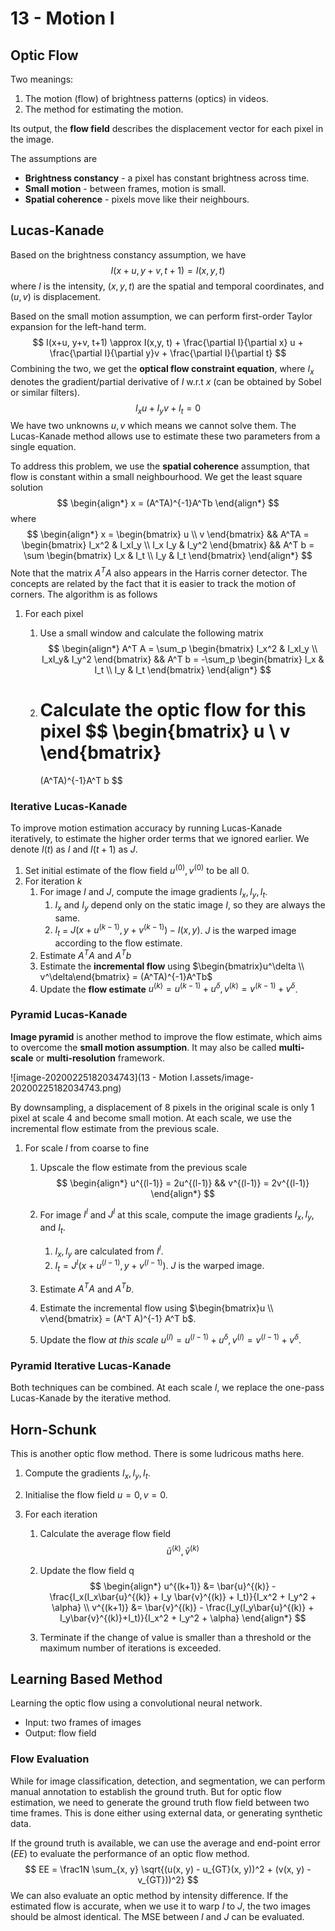 # 13 - Motion I

## Optic Flow

Two meanings:

1. The motion (flow) of brightness patterns (optics) in videos.
2. The method for estimating the motion.

Its output, the **flow field** describes the displacement vector for each pixel in the image. 

The assumptions are

- **Brightness constancy** - a pixel has constant brightness across time.
- **Small motion** - between frames, motion is small.
- **Spatial coherence** - pixels move like their neighbours.

## Lucas-Kanade

Based on the brightness constancy assumption, we have
$$
I(x+u, y+v, t+1) = I(x, y, t)
$$
where $I$ is the intensity, $(x, y, t)$ are the spatial and temporal coordinates, and $(u, v)$ is displacement.

Based on the small motion assumption, we can perform first-order Taylor expansion for the left-hand term.
$$
I(x+u, y+v, t+1) \approx I(x,y, t) + \frac{\partial I}{\partial x} u + \frac{\partial I}{\partial y}v + \frac{\partial I}{\partial t}
$$
Combining the two, we get the **optical flow constraint equation**, where $I_x$ denotes the gradient/partial derivative of $I$ w.r.t $x$ (can be obtained by Sobel or similar filters).
$$
I_xu + I_yv + I_t = 0
$$
We have two unknowns $u, v$ which means we cannot solve them. The Lucas-Kanade method allows use to estimate these two parameters from a single equation.

To address this problem, we use the **spatial coherence** assumption, that flow is constant within a small neighbourhood. We get the least square solution 
$$
\begin{align*}
x = (A^TA)^{-1}A^Tb
\end{align*}
$$
where
$$
\begin{align*}
x = 
\begin{bmatrix}
u \\ v
\end{bmatrix}
&&
A^TA = 
\begin{bmatrix}
I_x^2 & I_xI_y \\
I_x I_y & I_y^2
\end{bmatrix}
&&
A^T b =
\sum
\begin{bmatrix}
I_x & I_t \\
I_y & I_t
\end{bmatrix}
\end{align*}
$$
Note that the matrix $A^T A$ also appears in the Harris corner detector. The concepts are related by the fact that it is easier to track the motion of corners. The algorithm is as follows

1. For each pixel

   1. Use a small window and calculate the following matrix
      $$
      \begin{align*}
      A^T A = \sum_p 
      \begin{bmatrix}
      I_x^2 & I_xI_y \\
      I_xI_y& I_y^2
      \end{bmatrix}
      &&
      A^T b = -\sum_p
      \begin{bmatrix}
      I_x & I_t \\
      I_y & I_t
      \end{bmatrix}
      \end{align*}
      $$

   2. Calculate the optic flow for this pixel
      $$
      \begin{bmatrix}
      u \\ v
      \end{bmatrix}
      =
      (A^TA)^{-1}A^T b
      $$

### Iterative Lucas-Kanade

To improve motion estimation accuracy by running Lucas-Kanade iteratively, to estimate the higher order terms that we ignored earlier. We denote $I(t)$ as $I$ and $I(t+1)$ as $J$.

1. Set initial estimate of the flow field $u^{(0)}, v^{(0)}$ to be all 0.
2. For iteration $k$
   1. For image $I$ and $J$, compute the image gradients $I_x, I_y, I_t$.
      1. $I_x$ and $I_y$ depend only on the static image $I$, so they are always the same.
      2. $I_t$ = $J(x+u^{(k-1)}, y+v^{(k-1)}) - I(x, y)$. $J$ is the warped image according to the flow estimate.
   2. Estimate $A^TA$ and $A^Tb$ 
   3. Estimate the **incremental flow** using $\begin{bmatrix}u^\delta \\ v^\delta\end{bmatrix} = (A^TA)^{-1}A^Tb$
   4. Update the **flow estimate** $u^{(k)} = u^{(k-1)} + u^\delta, v^{(k)} = v^{(k-1)} + v^\delta$.

### Pyramid Lucas-Kanade

**Image pyramid** is another method to improve the flow estimate, which aims to overcome the **small motion assumption**. It may also be called **multi-scale** or **multi-resolution** framework.

![image-20200225182034743](13 - Motion I.assets/image-20200225182034743.png)

By downsampling, a displacement of 8 pixels in the original scale is only 1 pixel at scale 4 and become small motion. At each scale, we use the incremental flow estimate from the previous scale.

1. For scale $l$ from coarse to fine

   1. Upscale the flow estimate from the previous scale
      $$
      \begin{align*}
      u^{(l-1)} = 2u^{(l-1)} && v^{(l-1)} = 2v^{(l-1)}
      \end{align*}
      $$

   2. For image $I^l$ and $J^l$ at this scale, compute the image gradients $I_x, I_y$, and $I_t$.

      1. $I_x, I_y$ are calculated from $I^l$.
      2. $I_t = J^l(x+u^{(l-1)}, y+v^{(l-1)})$. $J$ is the warped image.

   3. Estimate $A^TA$ and $A^Tb$.

   4. Estimate the incremental flow using $\begin{bmatrix}u \\ v\end{bmatrix} = (A^T A)^{-1} A^T b$.

   5. Update the flow *at this scale* $u^{(l)} = u^{(l-1)} + u^\delta, v^{(l)} = v^{(l-1)} + v^\delta$.

### Pyramid Iterative Lucas-Kanade

Both techniques can be combined. At each scale $l$, we replace the one-pass Lucas-Kanade by the iterative method.

## Horn-Schunk

This is another optic flow method. There is some ludricous maths here.

1. Compute the gradients $I_x, I_y, I_t$.

2. Initialise the flow field $u=0, v=0$.

3. For each iteration

   1. Calculate the average flow field
      $$
      \bar{u}^{(k)}, \bar{v}^{(k)}
      $$

   2. Update the flow field q
      $$
      \begin{align*}
      u^{(k+1)} &= \bar{u}^{(k)} - \frac{I_x(I_x\bar{u}^{(k)} + I_y \bar{v}^{(k)} + I_t)}{I_x^2 + I_y^2 + \alpha} \\
      v^{(k+1)} &= \bar{v}^{(k)} - \frac{I_y(I_y\bar{u}^{(k)} + I_y\bar{v}^{(k)}+I_t)}{I_x^2 + I_y^2 + \alpha}
      \end{align*}
      $$

   3. Terminate if the change of value is smaller than a threshold or the maximum number of iterations is exceeded.

## Learning Based Method

Learning the optic flow using a convolutional neural network.

- Input: two frames of images
- Output: flow field

### Flow Evaluation

While for image classification, detection, and segmentation, we can perform manual annotation to establish the ground truth. But for optic flow estimation, we need to generate the ground truth flow field between two time frames. This is done either using external data, or generating synthetic data.

If the ground truth is available, we can use the average and end-point error ($EE$) to evaluate the performance of an optic flow method.
$$
EE = \frac1N \sum_{x, y} \sqrt{(u(x, y) - u_{GT}(x, y))^2 + (v(x, y) - v_{GT}))^2}
$$
We can also evaluate an optic method by intensity difference. If the estimated flow is accurate, when we use it to warp $I$ to $J$, the two images should be almost identical. The MSE between $I$ and $J$ can be evaluated.